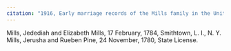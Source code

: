 ```yaml
---
citation: "1916, Early marriage records of the Mills family in the United States : official and authoritative records of Mills marriages in the original states and colonies from 1628 to 1865 by William Montgomery Clemens, p35, ancestry.com."
---
```

Mills, Jedediah and Elizabeth Mills, 17 February, 1784, Smithtown, L. I., N. Y.
Mills, Jerusha and Rueben Pine, 24 November, 1780, State License.
